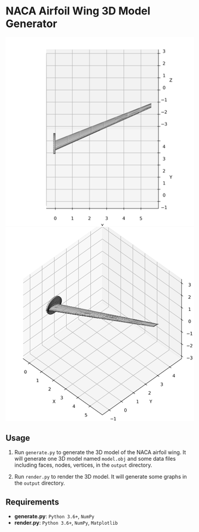 # NACA Airfoil Wing 3D Model Generator

![](./output/model-1.png)
![](./output/model-2.png)

## Usage

1. Run `generate.py` to generate the 3D model of the NACA airfoil wing. It will generate one 3D model named `model.obj` and some data files including faces, nodes, vertices, in the `output` directory.

2. Run `render.py` to render the 3D model. It will generate some graphs in the `output` directory.

## Requirements

- **generate.py**: `Python 3.6+`, `NumPy`
- **render.py**: `Python 3.6+`, `NumPy`, `Matplotlib`
